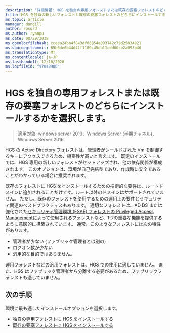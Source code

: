 ```yaml
---
description: '詳細情報: HGS を独自の専用フォレストまたは既存の要塞フォレストのどちらにインストールするかを選択する'
title: HGS を独自の新しいフォレストと既存の要塞フォレストのどちらにインストールするかを選択します。
ms.topic: article
manager: dongill
author: rpsqrd
ms.author: ryanpu
ms.date: 08/29/2018
ms.openlocfilehash: cceea24bb4f843df06854e893742c79d25034021
ms.sourcegitcommit: 65b6de6b44d41f1180c45db11cdd60cb2a093b46
ms.translationtype: MT
ms.contentlocale: ja-JP
ms.lasthandoff: 12/10/2020
ms.locfileid: "97049900"
---
```

# <a name="choose-whether-to-install-hgs-in-its-own-dedicated-forest-or-in-an-existing-bastion-forest"></a>HGS を独自の専用フォレストまたは既存の要塞フォレストのどちらにインストールするかを選択します。

>適用対象: windows server 2019、Windows Server (半期チャネル)、Windows Server 2016


HGS の Active Directory フォレストは、管理者がシールドされた Vm を制御するキーにアクセスできるため、機密性が高いと言えます。
既定のインストールでは、HGS 専用の新しいフォレストがセットアップされ、他の依存関係が構成されます。
このオプションは、環境が自己完結型であり、作成時に安全であることがわかっている場合に推奨されます。

既存のフォレストに HGS をインストールするための技術的な要件は、ルートドメインに追加されることだけです。ルート以外のドメインはサポートされていません。 ただし、既存のフォレストを使用するための運用上の要件とセキュリティ関連のベストプラクティスもあります。
適切なフォレストは、AD DS または強化された[セキュリティ管理環境 (ESAE) フォレスト](../../identity/securing-privileged-access/securing-privileged-access-reference-material.md#esae-administrative-forest-design-approach)[の Privileged Access Management](/microsoft-identity-manager/pam/privileged-identity-management-for-active-directory-domain-services)によって使用されるフォレストなど、1つの重要な機能を提供するように意図的に構築されています。
通常、このようなフォレストには次の特性があります。

- 管理者が少ない (ファブリック管理者とは別の)
- ログオン数が少ない
- 汎用的な目的ではありません。

運用フォレストなどの汎用フォレストは、HGS での使用に適していません。
また、HGS はファブリック管理者から分離する必要があるため、ファブリックフォレストも適していません。

## <a name="next-step"></a>次の手順

環境に最も適したインストールオプションを選択します。

- [独自の専用フォレストに HGS をインストールする](guarded-fabric-install-hgs-default.md)
- [既存の要塞フォレストに HGS をインストールする](guarded-fabric-install-hgs-in-a-bastion-forest.md)
